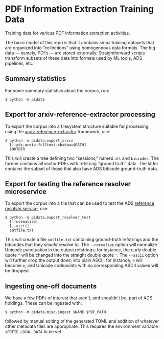 # PDF Information Extraction Training Data

Training data for various PDF information extraction activities.

The basic model of this repo is that it contains *small* training datasets that
are organized into “collections” using homogeneous data formats. The big data —
namely, PDFs — are stored externally. Straightforward scripts transform subsets
of these data into formats used by ML tools, ADS pipelines, etc.


## Summary statistics

For some summary statistics about the corpus, run:

```
$ python -m pidata
```


## Export for arxiv-reference-extractor processing

To export the corpus into a filesystem structure suitable for processing
using the [arxiv-reference-extractor] framework, use:

```
$ python -m pidata.export_arxiv
  [--ads-arxiv-fulltext-shadow=$PATH]
  $OUTDIR
```

This will create a tree defining two “sessions,” named `all` and `bibcodes`. The
former contains all vector PDFs with refstring “ground truth” data. The latter
contains the subset of those that also have ADS bibcode ground-truth data.

[arxiv-reference-extractor]: https://github.com/adsabs/arxiv-reference-extractor


## Export for testing the reference resolver microservice

To export the corpus into a file that can be used to test the ADS [reference
resolver service][refsvc], use:

[refsvc]: https://github.com/adsabs/reference_service

```
$ python -m pidata.export_resolver_test
  [--normalize]
  [--ascii]
  outfile.txt
```

This will create a file `outfile.txt` containing ground-truth refstrings and the
bibcodes that they *should* resolve to. The `--normalize` option will normalize
Unicode punctuation in the output refstrings; for instance, the curly double
quote `“` will be changed into the straight double quote `"`. The `--ascii`
option will further drop the output down into plain ASCII; for instance, `é`
will become `e`, and Unicode codepoints with no corresponding ASCII values will
be dropped.


## Ingesting one-off documents

We have a few PDFs of interest that aren't, and shouldn't be, part of ADS' holdings.
These can be ingested with:

```
$ python -m pidata.misc.ingest $NAME $PDF_PATH
```

followed by manual editing of the generated TOML and addition of whatever other
metadata files are appropriate. This requires the environment variable
`$PDFIE_LOCAL_DATA` to be set.
